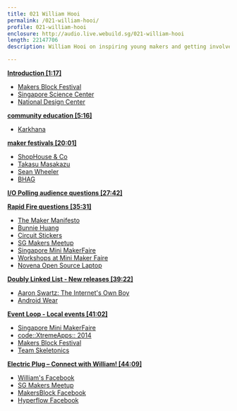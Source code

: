 ```yaml
---
title: 021 William Hooi
permalink: /021-william-hooi/
profile: 021-william-hooi
enclosure: http://audio.live.webuild.sg/021-william-hooi
length: 22147706
description: William Hooi on inspiring young makers and getting involved in Maker Faires.

---
```


**[Introduction [1:17]](#t=1:17)**

- [Makers Block Festival](http://makersblock.sg/)
- [Singapore Science Center](http://www.science.edu.sg/Pages/SCBHome.aspx)
- [National Design Center](http://www.designsingapore.org/ndc/)

**[community education [5:16]](#t=5:16)**

- [Karkhana](http://karkhana.asia/)

**[maker festivals [20:01]](#t=20:01)**

- [ShopHouse & Co](http://www.shophouseandco.com/)
- [Takasu Masakazu](https://www.facebook.com/takasumasakazu)
- [Sean Wheeler](https://twitter.com/mrwheeler)
- [BHAG](http://en.wikipedia.org/wiki/Big_Hairy_Audacious_Goal)

**[I/O Polling audience questions [27:42]](#t=27:42)**


**[Rapid Fire questions [35:31]](#t=35:31)**

- [The Maker Manifesto](http://techshop.ws/TheMakerMovementManifesto.html)
- [Bunnie Huang](http://www.bunniestudios.com/)
- [Circuit Stickers](http://chibitronics.com/)
- [SG Makers Meetup](https://www.facebook.com/sgmakers)
- [Singapore Mini MakerFaire](http://makerfairesingapore.com/)
- [Workshops at Mini Maker Faire](http://makerfairesingapore.com/2014/06/20/workshops-happening-at-the-singapore-mini-maker-faire-2014/)
- [Novena Open Source Laptop](https://www.crowdsupply.com/kosagi/novena-open-laptop)

**[Doubly Linked List -  New releases [39:22]](#t=39:22)**

- [Aaron Swartz: The Internet's Own Boy](http://vimeo.com/ondemand/internetsownboy)
- [Android Wear](http://www.android.com/wear/)

**[Event Loop - Local events [41:02]](#t=41:02)**

- [Singapore Mini MakerFaire](http://makerfairesingapore.com/)
- [code::XtremeApps:: 2014](http://codextremeapps.org/)
- [Makers Block Festival](http://makersblock.sg/)
- [Team Skeletonics](http://en.skeletonics.com/)

**[Electric Plug  – Connect with William! [44:09]](#t=44:09)**

- [William's Facebook](https://www.facebook.com/whooi)
- [SG Makers Meetup](https://www.facebook.com/sgmakers)
- [MakersBlock Facebook](https://www.facebook.com/makersblock)
- [Hyperflow Facebook](https://www.facebook.com/hyperflow.asia)
